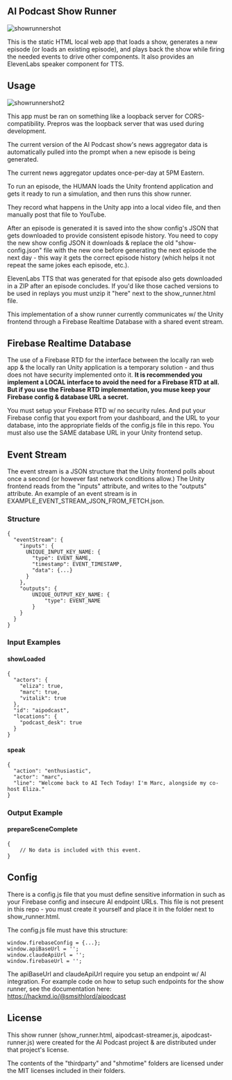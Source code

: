 ## AI Podcast Show Runner
![showrunnershot](https://hackmd.io/_uploads/SykKFhT8kl.jpg)

This is the static HTML local web app that loads a show, generates a new episode (or loads an existing episode), and plays back the show while firing the needed events to drive other components.  It also provides an ElevenLabs speaker component for TTS.

## Usage
![showrunnershot2](https://hackmd.io/_uploads/ByLDt2TIkl.jpg)

This app must be ran on something like a loopback server for CORS-compatibility. Prepros was the loopback server that was used during development.

The current version of the AI Podcast show's news aggregator data is automatically pulled into the prompt when a new episode is being generated.

The current news aggregator updates once-per-day at 5PM Eastern.

To run an episode, the HUMAN loads the Unity frontend application and gets it ready to run a simulation, and then runs this show runner.

They record what happens in the Unity app into a local video file, and then manually post that file to YouTube.

After an episode is generated it is saved into the show config's JSON that gets downloaded to provide consistent episode history. You need to copy the new show config JSON it downloads & replace the old "show-config.json" file with the new one before generating the next episode the next day - this way it gets the correct episode history (which helps it not repeat the same jokes each episode, etc.).

ElevenLabs TTS that was generated for that episode also gets downloaded in a ZIP after an episode concludes. If you'd like those cached versions to be used in replays you must unzip it "here" next to the show_runner.html file.

This implementation of a show runner currently communicates w/ the Unity frontend through a Firebase Realtime Database with a shared event stream.

## Firebase Realtime Database
The use of a Firebase RTD for the interface between the locally ran web app & the locally ran Unity application is a temporary solution - and thus does not have security implemented onto it.  **It is recommended you implement a LOCAL interface to avoid the need for a Firebase RTD at all. But if you use the Firebase RTD implementation, you muse keep your Firebase config & database URL a secret.**

You must setup your Firebase RTD w/ no security rules.  And put your Firebase config that you export from your dashboard, and the URL to your database, into the appropriate fields of the config.js file in this repo.  You must also use the SAME database URL in your Unity frontend setup.

## Event Stream
The event stream is a JSON structure that the Unity frontend polls about once a second (or however fast network conditions allow.)
The Unity frontend reads from the "inputs" attribute, and writes to the "outputs" attribute.
An example of an event stream is in EXAMPLE_EVENT_STREAM_JSON_FROM_FETCH.json.

### Structure
```
{
  "eventStream": {
    "inputs": {
      UNIQUE_INPUT_KEY_NAME: {
        "type": EVENT_NAME,
        "timestamp": EVENT_TIMESTAMP,
        "data": {...}
      }
    },
    "outputs": {
        UNIQUE_OUTPUT_KEY_NAME: {
            "type": EVENT_NAME
        }
    }
  }
}
```

### Input Examples
#### showLoaded
```
{
  "actors": {
    "eliza": true,
    "marc": true,
    "vitalik": true
  },
  "id": "aipodcast",
  "locations": {
    "podcast_desk": true
  }
}
```
#### speak
```
{
  "action": "enthusiastic",
  "actor": "marc",
  "line": "Welcome back to AI Tech Today! I'm Marc, alongside my co-host Eliza."
}
```

### Output Example
#### prepareSceneComplete
```
{
    // No data is included with this event.
}
```

## Config
There is a config.js file that you must define sensitive information in such as your Firebase config and insecure AI endpoint URLs.
This file is not present in this repo - you must create it yourself and place it in the folder next to show_runner.html.

The config.js file must have this structure:
```
window.firebaseConfig = {...};
window.apiBaseUrl = '';
window.claudeApiUrl = '';
window.firebaseUrl = '';
```

The apiBaseUrl and claudeApiUrl require you setup an endpoint w/ AI integration. For example code on how to setup such endpoints for the show runner, see the documentation here: https://hackmd.io/@smsithlord/aipodcast

## License
This show runner (show_runner.html, aipodcast-streamer.js, aipodcast-runner.js) were created for the AI Podcast project & are distributed under that project's license.

The contents of the "thirdparty" and "shmotime" folders are licensed under the MIT licenses included in their folders.